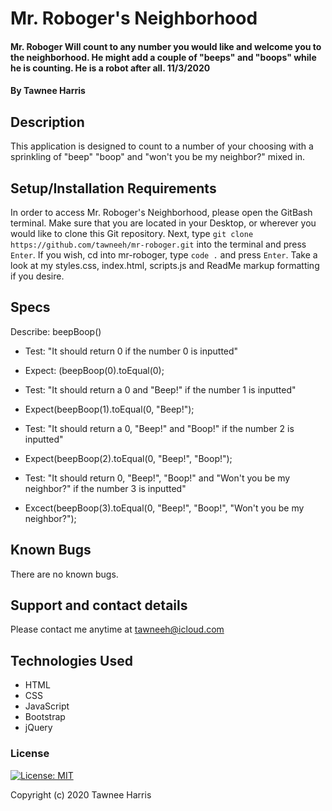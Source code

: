 # Mr. Roboger's Neighborhood

#### Mr. Roboger Will count to any number you would like and welcome you to the neighborhood. He might add a couple of "beeps" and "boops" while he is counting. He is a robot after all. 11/3/2020

#### By Tawnee Harris

## Description

This application is designed to count to a number of your choosing with a sprinkling of "beep" "boop" and "won't you be my neighbor?" mixed in.

## Setup/Installation Requirements

In order to access Mr. Roboger's Neighborhood, please open the GitBash terminal. Make sure that you are located in your Desktop, or wherever you would like to clone this Git repository. Next, type `git clone https://github.com/tawneeh/mr-roboger.git` into the terminal and press `Enter`. If you wish, cd into mr-roboger, type `code .` and press `Enter`. Take a look at my styles.css, index.html, scripts.js and ReadMe markup formatting if you desire. 

## Specs

Describe: beepBoop()

* Test: "It should return 0 if the number 0 is inputted"
* Expect: (beepBoop(0).toEqual(0);

* Test: "It should return a 0 and "Beep!" if the number 1 is inputted"
* Expect(beepBoop(1).toEqual(0, "Beep!");

* Test: "It should return a 0, "Beep!" and "Boop!" if the number 2 is inputted"
* Expect(beepBoop(2).toEqual(0, "Beep!", "Boop!");

* Test: "It should return 0, "Beep!", "Boop!" and "Won't you be my neighbor?" if the number 3 is inputted"
* Excect(beepBoop(3).toEqual(0, "Beep!", "Boop!", "Won't you be my neighbor?"); 

## Known Bugs

There are no known bugs.

## Support and contact details

Please contact me anytime at <tawneeh@icloud.com>

## Technologies Used

* HTML
* CSS
* JavaScript
* Bootstrap
* jQuery

### License

[![License: MIT](https://img.shields.io/badge/License-MIT-yellow.svg)](https://opensource.org/licenses/MIT)

Copyright (c) 2020 Tawnee Harris
